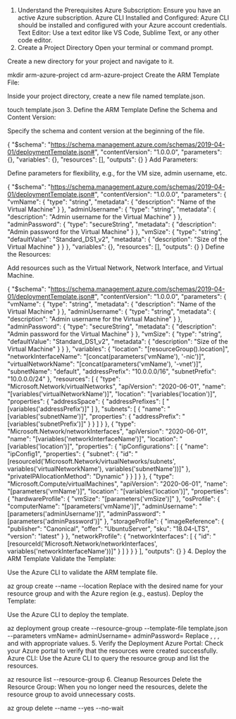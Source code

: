 1. Understand the Prerequisites
Azure Subscription: Ensure you have an active Azure subscription.
Azure CLI Installed and Configured: Azure CLI should be installed and configured with your Azure account credentials.
Text Editor: Use a text editor like VS Code, Sublime Text, or any other code editor.
2. Create a Project Directory
Open your terminal or command prompt.

Create a new directory for your project and navigate to it.



mkdir arm-azure-project
cd arm-azure-project
Create the ARM Template File:

Inside your project directory, create a new file named template.json.



touch template.json
3. Define the ARM Template
Define the Schema and Content Version:

Specify the schema and content version at the beginning of the file.


{
  "$schema": "https://schema.management.azure.com/schemas/2019-04-01/deploymentTemplate.json#",
  "contentVersion": "1.0.0.0",
  "parameters": {},
  "variables": {},
  "resources": [],
  "outputs": {}
}
Add Parameters:

Define parameters for flexibility, e.g., for the VM size, admin username, etc.



{
  "$schema": "https://schema.management.azure.com/schemas/2019-04-01/deploymentTemplate.json#",
  "contentVersion": "1.0.0.0",
  "parameters": {
    "vmName": {
      "type": "string",
      "metadata": {
        "description": "Name of the Virtual Machine"
      }
    },
    "adminUsername": {
      "type": "string",
      "metadata": {
        "description": "Admin username for the Virtual Machine"
      }
    },
    "adminPassword": {
      "type": "secureString",
      "metadata": {
        "description": "Admin password for the Virtual Machine"
      }
    },
    "vmSize": {
      "type": "string",
      "defaultValue": "Standard_DS1_v2",
      "metadata": {
        "description": "Size of the Virtual Machine"
      }
    }
  },
  "variables": {},
  "resources": [],
  "outputs": {}
}
Define the Resources:

Add resources such as the Virtual Network, Network Interface, and Virtual Machine.


{
  "$schema": "https://schema.management.azure.com/schemas/2019-04-01/deploymentTemplate.json#",
  "contentVersion": "1.0.0.0",
  "parameters": {
    "vmName": {
      "type": "string",
      "metadata": {
        "description": "Name of the Virtual Machine"
      }
    },
    "adminUsername": {
      "type": "string",
      "metadata": {
        "description": "Admin username for the Virtual Machine"
      }
    },
    "adminPassword": {
      "type": "secureString",
      "metadata": {
        "description": "Admin password for the Virtual Machine"
      }
    },
    "vmSize": {
      "type": "string",
      "defaultValue": "Standard_DS1_v2",
      "metadata": {
        "description": "Size of the Virtual Machine"
      }
    }
  },
  "variables": {
    "location": "[resourceGroup().location]",
    "networkInterfaceName": "[concat(parameters('vmName'), '-nic')]",
    "virtualNetworkName": "[concat(parameters('vmName'), '-vnet')]",
    "subnetName": "default",
    "addressPrefix": "10.0.0.0/16",
    "subnetPrefix": "10.0.0.0/24"
  },
  "resources": [
    {
      "type": "Microsoft.Network/virtualNetworks",
      "apiVersion": "2020-06-01",
      "name": "[variables('virtualNetworkName')]",
      "location": "[variables('location')]",
      "properties": {
        "addressSpace": {
          "addressPrefixes": [
            "[variables('addressPrefix')]"
          ]
        },
        "subnets": [
          {
            "name": "[variables('subnetName')]",
            "properties": {
              "addressPrefix": "[variables('subnetPrefix')]"
            }
          }
        ]
      }
    },
    {
      "type": "Microsoft.Network/networkInterfaces",
      "apiVersion": "2020-06-01",
      "name": "[variables('networkInterfaceName')]",
      "location": "[variables('location')]",
      "properties": {
        "ipConfigurations": [
          {
            "name": "ipConfig1",
            "properties": {
              "subnet": {
                "id": "[resourceId('Microsoft.Network/virtualNetworks/subnets', variables('virtualNetworkName'), variables('subnetName'))]"
              },
              "privateIPAllocationMethod": "Dynamic"
            }
          }
        ]
      }
    },
    {
      "type": "Microsoft.Compute/virtualMachines",
      "apiVersion": "2020-06-01",
      "name": "[parameters('vmName')]",
      "location": "[variables('location')]",
      "properties": {
        "hardwareProfile": {
          "vmSize": "[parameters('vmSize')]"
        },
        "osProfile": {
          "computerName": "[parameters('vmName')]",
          "adminUsername": "[parameters('adminUsername')]",
          "adminPassword": "[parameters('adminPassword')]"
        },
        "storageProfile": {
          "imageReference": {
            "publisher": "Canonical",
            "offer": "UbuntuServer",
            "sku": "18.04-LTS",
            "version": "latest"
          }
        },
        "networkProfile": {
          "networkInterfaces": [
            {
              "id": "[resourceId('Microsoft.Network/networkInterfaces', variables('networkInterfaceName'))]"
            }
          ]
        }
      }
    }
  ],
  "outputs": {}
}
4. Deploy the ARM Template
Validate the Template:

Use the Azure CLI to validate the ARM template file.



az group create --name <resource-group> --location <location>
Replace <resource-group> with the desired name for your resource group and <location> with the Azure region (e.g., eastus).
Deploy the Template:

Use the Azure CLI to deploy the template.



az deployment group create --resource-group <resource-group> --template-file template.json --parameters vmName=<vm-name> adminUsername=<admin-username> adminPassword=<admin-password>
Replace <resource-group>, <vm-name>, <admin-username>, and <admin-password> with appropriate values.
5. Verify the Deployment
Azure Portal:
Check your Azure portal to verify that the resources were created successfully.
Azure CLI:
Use the Azure CLI to query the resource group and list the resources.


az resource list --resource-group <resource-group>
6. Cleanup Resources
Delete the Resource Group:
When you no longer need the resources, delete the resource group to avoid unnecessary costs.


az group delete --name <resource-group> --yes --no-wait